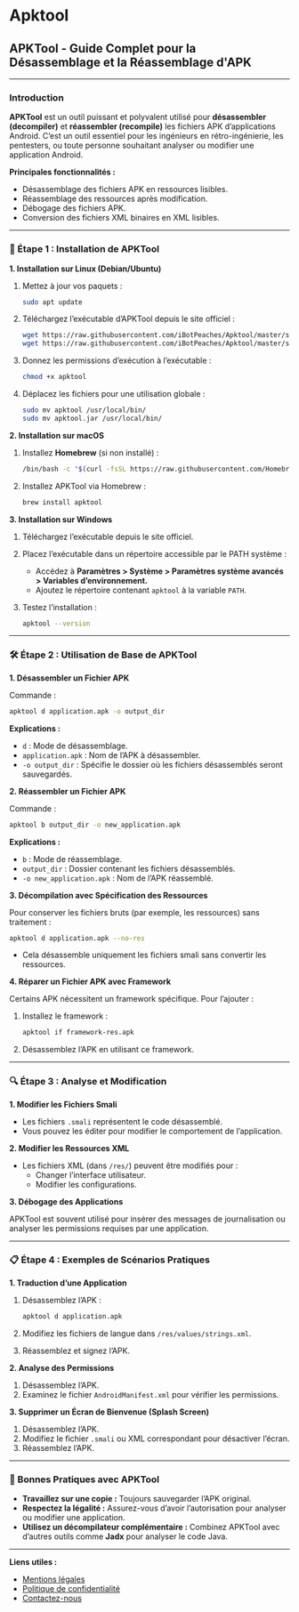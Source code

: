 # Apktool

## APKTool - Guide Complet pour la Désassemblage et la Réassemblage d'APK

***

### **Introduction**

**APKTool** est un outil puissant et polyvalent utilisé pour **désassembler (decompiler)** et **réassembler (recompile)** les fichiers APK d’applications Android. C’est un outil essentiel pour les ingénieurs en rétro-ingénierie, les pentesters, ou toute personne souhaitant analyser ou modifier une application Android.

**Principales fonctionnalités :**

* Désassemblage des fichiers APK en ressources lisibles.
* Réassemblage des ressources après modification.
* Débogage des fichiers APK.
* Conversion des fichiers XML binaires en XML lisibles.

***

### **🚀 Étape 1 : Installation de APKTool**

**1. Installation sur Linux (Debian/Ubuntu)**

1.  Mettez à jour vos paquets :

    ```bash
    sudo apt update
    ```
2.  Téléchargez l’exécutable d’APKTool depuis le site officiel :

    ```bash
    wget https://raw.githubusercontent.com/iBotPeaches/Apktool/master/scripts/linux/apktool
    wget https://raw.githubusercontent.com/iBotPeaches/Apktool/master/scripts/linux/apktool.jar
    ```
3.  Donnez les permissions d’exécution à l’exécutable :

    ```bash
    chmod +x apktool
    ```
4.  Déplacez les fichiers pour une utilisation globale :

    ```bash
    sudo mv apktool /usr/local/bin/
    sudo mv apktool.jar /usr/local/bin/
    ```

**2. Installation sur macOS**

1.  Installez **Homebrew** (si non installé) :

    ```bash
    /bin/bash -c "$(curl -fsSL https://raw.githubusercontent.com/Homebrew/install/HEAD/install.sh)"
    ```
2.  Installez APKTool via Homebrew :

    ```bash
    brew install apktool
    ```

**3. Installation sur Windows**

1. Téléchargez l’exécutable depuis le site officiel.
2. Placez l’exécutable dans un répertoire accessible par le PATH système :
   * Accédez à **Paramètres > Système > Paramètres système avancés > Variables d’environnement.**
   * Ajoutez le répertoire contenant `apktool` à la variable `PATH`.
3.  Testez l’installation :

    ```bash
    apktool --version
    ```

***

### **🛠️ Étape 2 : Utilisation de Base de APKTool**

**1. Désassembler un Fichier APK**

Commande :

```bash
apktool d application.apk -o output_dir
```

**Explications :**

* `d` : Mode de désassemblage.
* `application.apk` : Nom de l’APK à désassembler.
* `-o output_dir` : Spécifie le dossier où les fichiers désassemblés seront sauvegardés.

**2. Réassembler un Fichier APK**

Commande :

```bash
apktool b output_dir -o new_application.apk
```

**Explications :**

* `b` : Mode de réassemblage.
* `output_dir` : Dossier contenant les fichiers désassemblés.
* `-o new_application.apk` : Nom de l’APK réassemblé.

**3. Décompilation avec Spécification des Ressources**

Pour conserver les fichiers bruts (par exemple, les ressources) sans traitement :

```bash
apktool d application.apk --no-res
```

* Cela désassemble uniquement les fichiers smali sans convertir les ressources.

**4. Réparer un Fichier APK avec Framework**

Certains APK nécessitent un framework spécifique. Pour l’ajouter :

1.  Installez le framework :

    ```bash
    apktool if framework-res.apk
    ```
2. Désassemblez l’APK en utilisant ce framework.

***

### **🔍 Étape 3 : Analyse et Modification**

**1. Modifier les Fichiers Smali**

* Les fichiers `.smali` représentent le code désassemblé.
* Vous pouvez les éditer pour modifier le comportement de l’application.

**2. Modifier les Ressources XML**

* Les fichiers XML (dans `/res/`) peuvent être modifiés pour :
  * Changer l’interface utilisateur.
  * Modifier les configurations.

**3. Débogage des Applications**

APKTool est souvent utilisé pour insérer des messages de journalisation ou analyser les permissions requises par une application.

***

### **📋 Étape 4 : Exemples de Scénarios Pratiques**

**1. Traduction d’une Application**

1.  Désassemblez l’APK :

    ```bash
    apktool d application.apk
    ```
2. Modifiez les fichiers de langue dans `/res/values/strings.xml`.
3. Réassemblez et signez l’APK.

**2. Analyse des Permissions**

1. Désassemblez l’APK.
2. Examinez le fichier `AndroidManifest.xml` pour vérifier les permissions.

**3. Supprimer un Écran de Bienvenue (Splash Screen)**

1. Désassemblez l’APK.
2. Modifiez le fichier `.smali` ou XML correspondant pour désactiver l’écran.
3. Réassemblez l’APK.

***

### **📖 Bonnes Pratiques avec APKTool**

* **Travaillez sur une copie :** Toujours sauvegarder l’APK original.
* **Respectez la légalité :** Assurez-vous d’avoir l’autorisation pour analyser ou modifier une application.
* **Utilisez un décompilateur complémentaire :** Combinez APKTool avec d’autres outils comme **Jadx** pour analyser le code Java.

***

**Liens utiles :**

* [Mentions légales](https://dika-1.gitbook.io/road-to-hacker/mentions-legales)
* [Politique de confidentialité](https://dika-1.gitbook.io/road-to-hacker/politique-de-confidentialite)
* [Contactez-nous](mailto:dika-road-to-hacker@protonmail.com)
